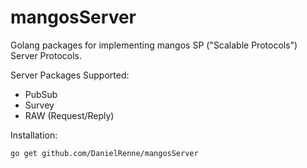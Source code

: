 # mangosServer
Golang packages for implementing mangos SP ("Scalable Protocols") Server Protocols.

Server Packages Supported:

- PubSub
- Survey
- RAW (Request/Reply)

Installation:

	go get github.com/DanielRenne/mangosServer
